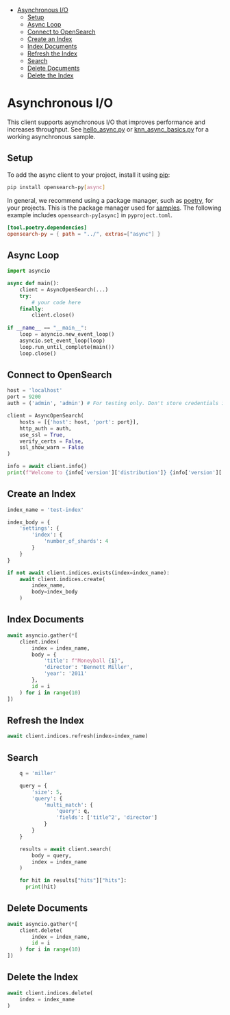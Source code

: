 - [Asynchronous I/O](#asynchronous-io)
  - [Setup](#setup)
  - [Async Loop](#async-loop)
  - [Connect to OpenSearch](#connect-to-opensearch)
  - [Create an Index](#create-an-index)
  - [Index Documents](#index-documents)
  - [Refresh the Index](#refresh-the-index)
  - [Search](#search)
  - [Delete Documents](#delete-documents)
  - [Delete the Index](#delete-the-index)

# Asynchronous I/O

This client supports asynchronous I/O that improves performance and increases throughput. See [hello_async.py](../samples/hello/hello_async.py) or [knn_async_basics.py](../samples/knn/knn_async_basics.py) for a working asynchronous sample.

## Setup

To add the async client to your project, install it using [pip](https://pip.pypa.io/):

```bash
pip install opensearch-py[async]
```

In general, we recommend using a package manager, such as [poetry](https://python-poetry.org/docs/), for your projects. This is the package manager used for [samples](../samples). The following example includes `opensearch-py[async]` in `pyproject.toml`.

```toml
[tool.poetry.dependencies]
opensearch-py = { path = "../", extras=["async"] }
```

## Async Loop

```python
import asyncio

async def main():
    client = AsyncOpenSearch(...)
    try:
        # your code here
    finally:
        client.close()
    
if __name__ == "__main__":
    loop = asyncio.new_event_loop()
    asyncio.set_event_loop(loop)
    loop.run_until_complete(main())
    loop.close()
```

## Connect to OpenSearch

```python
host = 'localhost'
port = 9200
auth = ('admin', 'admin') # For testing only. Don't store credentials in code.

client = AsyncOpenSearch(
    hosts = [{'host': host, 'port': port}],
    http_auth = auth,
    use_ssl = True,
    verify_certs = False,
    ssl_show_warn = False
)

info = await client.info()
print(f"Welcome to {info['version']['distribution']} {info['version']['number']}!")
```

## Create an Index

```python
index_name = 'test-index'

index_body = {
    'settings': {
        'index': {
            'number_of_shards': 4
        }
    }
}

if not await client.indices.exists(index=index_name):
    await client.indices.create(
        index_name, 
        body=index_body
    )
```

## Index Documents

```python
await asyncio.gather(*[
    client.index(
        index = index_name,
        body = {
            'title': f"Moneyball {i}",
            'director': 'Bennett Miller',
            'year': '2011'
        },
        id = i
    ) for i in range(10)
])
```

## Refresh the Index

```python
await client.indices.refresh(index=index_name)
```

## Search

```python
    q = 'miller'

    query = {
        'size': 5,
        'query': {
            'multi_match': {
                'query': q,
                'fields': ['title^2', 'director']
            }
        }
    }

    results = await client.search(
        body = query,
        index = index_name
    )

    for hit in results["hits"]["hits"]:
      print(hit)
```

## Delete Documents

```python
await asyncio.gather(*[
    client.delete(
        index = index_name,
        id = i
    ) for i in range(10)
])
```

## Delete the Index

```python
await client.indices.delete(
    index = index_name
)
```

